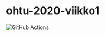 # ohtu-2020-viikko1

![GitHub Actions](https://github.com/jp-tulijoki/ohtu-2020-viikko1/workflows/Java%20CI%20with%20Gradle/badge.svg)
